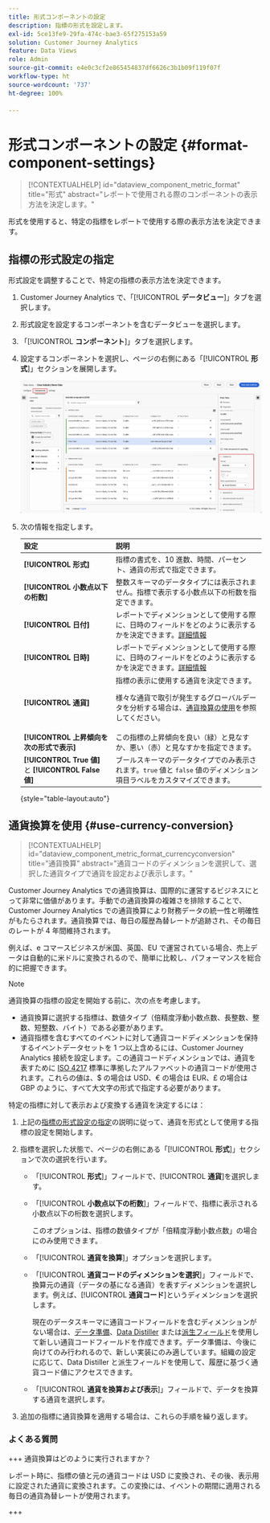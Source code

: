 ```yaml
---
title: 形式コンポーネントの設定
description: 指標の形式を設定します。
exl-id: 5ce13fe9-29fa-474c-bae3-65f275153a59
solution: Customer Journey Analytics
feature: Data Views
role: Admin
source-git-commit: e4e0c3cf2e865454837df6626c3b1b09f119f07f
workflow-type: ht
source-wordcount: '737'
ht-degree: 100%

---
```


# 形式コンポーネントの設定 {#format-component-settings}

<!-- markdownlint-disable MD034 -->

>[!CONTEXTUALHELP]
>id="dataview_component_metric_format"
>title="形式"
>abstract="レポートで使用される際のコンポーネントの表示方法を決定します。"

<!-- markdownlint-enable MD034 -->


形式を使用すると、特定の指標をレポートで使用する際の表示方法を決定できます。

## 指標の形式設定の指定

形式設定を調整することで、特定の指標の表示方法を決定できます。

1. Customer Journey Analytics で、「[!UICONTROL **データビュー**]」タブを選択します。

1. 形式設定を設定するコンポーネントを含むデータビューを選択します。

1. 「[!UICONTROL **コンポーネント**]」タブを選択します。

1. 設定するコンポーネントを選択し、ページの右側にある「[!UICONTROL **形式**]」セクションを展開します。

   ![形式設定](../assets/format-settings.png)

1. 次の情報を指定します。

   | 設定 | 説明 |
   | --- | --- |
   | **[!UICONTROL 形式]** | 指標の書式を、10 進数、時間、パーセント、通貨の形式で指定できます。 |
   | **[!UICONTROL 小数点以下の桁数]** | 整数スキーマのデータタイプには表示されません。指標で表示する小数点以下の桁数を指定できます。 |
   | **[!UICONTROL 日付]** | レポートでディメンションとして使用する際に、日時のフィールドをどのように表示するかを決定できます。[詳細情報](../../use-cases/data-views/data-views-usecases.md#date-and-date-time-use-cases) |
   | **[!UICONTROL 日時]** | レポートでディメンションとして使用する際に、日時のフィールドをどのように表示するかを決定できます。[詳細情報](../../use-cases/data-views/data-views-usecases.md#date-and-date-time-use-cases) |
   | **[!UICONTROL 通貨]** | 指標の表示に使用する通貨を決定できます。 <p>様々な通貨で取引が発生するグローバルデータを分析する場合は、[通貨換算の使用](#use-currency-conversion)を参照してください。</p> |
   | **[!UICONTROL 上昇傾向を次の形式で表示]** | この指標の上昇傾向を良い（緑）と見なすか、悪い（赤）と見なすかを指定できます。 |
   | **[!UICONTROL True 値]** と **[!UICONTROL False 値]** | ブールスキーマのデータタイプでのみ表示されます。`true` 値と `false` 値のディメンション項目ラベルをカスタマイズできます。 |

   {style="table-layout:auto"}

## 通貨換算を使用 {#use-currency-conversion}

<!-- markdownlint-disable MD034 -->

>[!CONTEXTUALHELP]
>id="dataview_component_metric_format_currencyconversion"
>title="通貨換算"
>abstract="通貨コードのディメンションを選択して、選択した通貨タイプで通貨を設定および表示します。"

<!-- markdownlint-enable MD034 -->

Customer Journey Analytics での通貨換算は、国際的に運営するビジネスにとって非常に価値があります。手動での通貨換算の複雑さを排除することで、Customer Journey Analytics での通貨換算により財務データの統一性と明確性がもたらされます。通貨換算では、毎日の履歴為替レートが追跡され、その毎日のレートが 4 年間維持されます。

例えば、e コマースビジネスが米国、英国、EU で運営されている場合、売上データは自動的に米ドルに変換されるので、簡単に比較し、パフォーマンスを総合的に把握できます。

>[!NOTE]
>
>通貨換算の指標の設定を開始する前に、次の点を考慮します。
>
>* 通貨換算に選択する指標は、数値タイプ（倍精度浮動小数点数、長整数、整数、短整数、バイト）である必要があります。
>* 通貨指標を含むすべてのイベントに対して通貨コードディメンションを保持するイベントデータセットを 1 つ以上含めるには、Customer Journey Analytics 接続を設定します。この通貨コードディメンションでは、通貨を表すために [ISO 4217](https://www.iso.org/iso-4217-currency-codes.html) 標準に準拠したアルファベットの通貨コードが使用されます。これらの値は、$ の場合は USD、€ の場合は EUR、£ の場合は GBP のように、すべて大文字の形式で指定する必要があります。

特定の指標に対して表示および変換する通貨を決定するには：

1. 上記の[指標の形式設定の指定](#configure-format-settings-for-a-metric)の説明に従って、通貨を形式として使用する指標の設定を開始します。

1. 指標を選択した状態で、ページの右側にある「[!UICONTROL **形式**]」セクションで次の選択を行います。

   * 「[!UICONTROL **形式**]」フィールドで、[!UICONTROL **通貨**]&#x200B;を選択します。

   * 「[!UICONTROL **小数点以下の桁数**]」フィールドで、指標に表示される小数点以下の桁数を選択します。

     このオプションは、指標の数値タイプが「倍精度浮動小数点数」の場合にのみ使用できます。

   * 「[!UICONTROL **通貨を換算**]」オプションを選択します。

   * 「[!UICONTROL **通貨コードのディメンションを選択**]」フィールドで、換算元の通貨（データの基になる通貨）を表すディメンションを選択します。例えば、[!UICONTROL **通貨コード**]&#x200B;というディメンションを選択します。

     現在のデータスキーマに通貨コードフィールドを含むディメンションがない場合は、[データ準備](https://experienceleague.adobe.com/docs/experience-platform/data-prep/home.html?lang=ja)、[Data Distiller](https://experienceleague.adobe.com/docs/experience-platform/query/data-distiller/overview.html?lang=ja) または[派生フィールド](/help/data-views/derived-fields/derived-fields.md)を使用して新しい通貨コードフィールドを作成できます。データ準備は、今後に向けてのみ行われるので、新しい実装にのみ適しています。組織の設定に応じて、Data Distiller と派生フィールドを使用して、履歴に基づく通貨コード値にアクセスできます。

   * 「[!UICONTROL **通貨を換算および表示**]」フィールドで、データを換算する通貨を選択します。

1. 追加の指標に通貨換算を適用する場合は、これらの手順を繰り返します。



### よくある質問

+++ 通貨換算はどのように実行されますか？

レポート時に、指標の値と元の通貨コードは USD に変換され、その後、表示用に設定された通貨に変換されます。この変換には、イベントの期間に適用される毎日の通貨為替レートが使用されます。

+++


